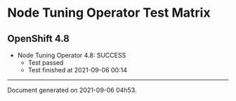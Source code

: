 
Node Tuning Operator Test Matrix
================================

OpenShift 4.8
-------------


* Node Tuning Operator 4.8: SUCCESS
  - Test passed
  - Test finished at 2021-09-06 00:14


---
Document generated on 2021-09-06 04h53.
